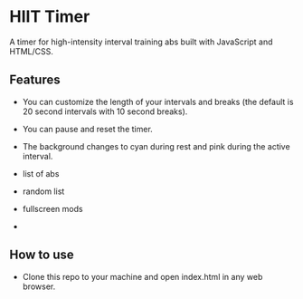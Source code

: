 # HIIT Timer

A timer for high-intensity interval training abs built with JavaScript and HTML/CSS.



## Features

* You can customize the length of your intervals and breaks (the default is 20 second intervals with 10 second breaks).

* You can pause and reset the timer.

* The background changes to cyan during rest and pink during the active interval.
* list of abs
* random list
* fullscreen mods
* 

## How to use


* Clone this repo to your machine and open index.html in any web browser.
